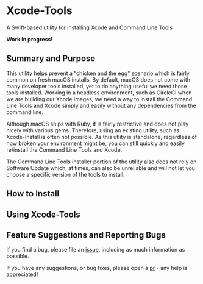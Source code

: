# Xcode-Tools
A Swift-based utility for installing Xcode and Command Line Tools

**Work in progress!**

## Summary and Purpose

This utility helps prevent a "chicken and the egg" scenario which is fairly common on fresh macOS installs. By default, macOS does not come with many developer tools installed, yet to do anything useful we need those tools installed. Working in a headless environment, such as CircleCI when we are building our Xcode images, we need a way to install the Command Line Tools and Xcode simply and easily without any dependencies from the command line.

Although macOS ships with Ruby, it is fairly restrictive and does not play nicely with various gems. Therefore, using an existing utility, such as Xcode-Install is often not possible. As this utlity is standalone, regardless of how broken your environment might be, you can still quickly and easily re/install the Command Line Tools and Xcode.

The Command Line Tools installer portion of the utility also does not rely on Software Update which, at times, can also be unreliable and will not let you choose a specific version of the tools to install.

## How to Install



## Using Xcode-Tools



## Feature Suggestions and Reporting Bugs

If you find a bug, please file an [issue](https://github.com/BytesGuy/Xcode-Tools/issues), including as much information as possible.

If you have any suggestions, or bug fixes, please open a [pr](https://github.com/BytesGuy/Xcode-Tools/pulls) - any help is appreciated!
